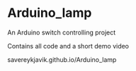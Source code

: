 # Arduino_lamp
An Arduino switch controlling project

Contains all code and a short demo video

savereykjavik.github.io/Arduino_lamp
